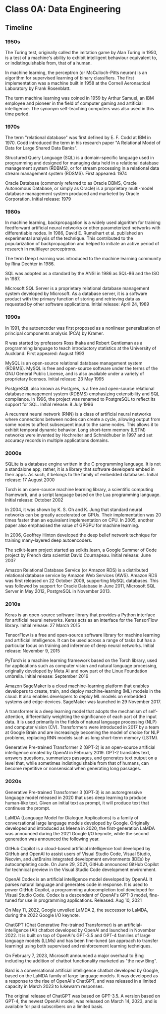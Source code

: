 # Class 0A: Data Engineering

## Timeline

### 1950s

The Turing test, originally called the imitation game by Alan Turing in 1950, is a test of a machine's ability to exhibit intelligent behaviour equivalent to, or indistinguishable from, that of a human.

In machine learning, the perceptron (or McCulloch-Pitts neuron) is an algorithm for supervised learning of binary classifiers.
The first implementation was a machine built in 1958 at the Cornell Aeronautical Laboratory by Frank Rosenblatt.

The term machine learning was coined in 1959 by Arthur Samuel, an IBM employee and pioneer in the field of computer gaming and artificial intelligence. The synonym self-teaching computers was also used in this time period.

### 1970s

The term "relational database" was first defined by E. F. Codd at IBM in 1970. Codd introduced the term in his research paper "A Relational Model of Data for Large Shared Data Banks".

Structured Query Language (SQL) is a domain-specific language used in programming and designed for managing data held in a relational database management system (RDBMS), or for stream processing in a relational data stream management system (RDSMS).
First appeared: 1974

Oracle Database (commonly referred to as Oracle DBMS, Oracle Autonomous Database, or simply as Oracle) is a proprietary multi-model database management system produced and marketed by Oracle Corporation.
Initial release: 1979

### 1980s

In machine learning, backpropagation is a widely used algorithm for training feedforward artificial neural networks or other parameterized networks with differentiable nodes.
In 1986, David E. Rumelhart et al. published an experimental analysis of the technique. This contributed to the popularization of backpropagation and helped to initiate an active period of research in multilayer perceptrons.

The term Deep Learning was introduced to the machine learning community by Rina Dechter in 1986.

SQL was adopted as a standard by the ANSI in 1986 as SQL-86 and the ISO in 1987.

Microsoft SQL Server is a proprietary relational database management system developed by Microsoft. As a database server, it is a software product with the primary function of storing and retrieving data as requested by other software applications.
Initial release: April 24, 1989

### 1990s

In 1991, the autoencoder was first proposed as a nonlinear generalization of principal components analysis (PCA) by Kramer.

R was started by professors Ross Ihaka and Robert Gentleman as a programming language to teach introductory statistics at the University of Auckland.
First appeared: August 1993

MySQL is an open-source relational database management system (RDBMS).
MySQL is free and open-source software under the terms of the GNU General Public License, and is also available under a variety of proprietary licenses.
Initial release: 23 May 1995

PostgreSQL also known as Postgres, is a free and open-source relational database management system (RDBMS) emphasizing extensibility and SQL compliance.
In 1996, the project was renamed to PostgreSQL to reflect its support for SQL.
Initial release: 8 July 1996

A recurrent neural network (RNN) is a class of artificial neural networks where connections between nodes can create a cycle, allowing output from some nodes to affect subsequent input to the same nodes. This allows it to exhibit temporal dynamic behavior.
Long short-term memory (LSTM) networks were invented by Hochreiter and Schmidhuber in 1997 and set accuracy records in multiple applications domains.

### 2000s

SQLite is a database engine written in the C programming language. It is not a standalone app; rather, it is a library that software developers embed in their apps. As such, it belongs to the family of embedded databases.
Initial release: 17 August 2000

Torch is an open-source machine learning library, a scientific computing framework, and a script language based on the Lua programming language.
Initial release: October 2002

In 2004, it was shown by K. S. Oh and K. Jung that standard neural networks can be greatly accelerated on GPUs. Their implementation was 20 times faster than an equivalent implementation on CPU.
In 2005, another paper also emphasised the value of GPGPU for machine learning.

In 2006, Geoffrey Hinton developed the deep belief network technique for training many-layered deep autoencoders.

The scikit-learn project started as scikits.learn, a Google Summer of Code project by French data scientist David Cournapeau.
Initial release: June 2007

Amazon Relational Database Service (or Amazon RDS) is a distributed relational database service by Amazon Web Services (AWS).
Amazon RDS was first released on 22 October 2009, supporting MySQL databases. This was followed by support for Oracle Database in June 2011, Microsoft SQL Server in May 2012, PostgreSQL in November 2013.

### 2010s

Keras is an open-source software library that provides a Python interface for artificial neural networks. Keras acts as an interface for the TensorFlow library.
Initial release: 27 March 2015

TensorFlow is a free and open-source software library for machine learning and artificial intelligence. It can be used across a range of tasks but has a particular focus on training and inference of deep neural networks.
Initial release: November 9, 2015

PyTorch is a machine learning framework based on the Torch library, used for applications such as computer vision and natural language processing, originally developed by Meta AI and now part of the Linux Foundation umbrella.
Initial release: September 2016

Amazon SageMaker is a cloud machine-learning platform that enables developers to create, train, and deploy machine-learning (ML) models in the cloud. It also enables developers to deploy ML models on embedded systems and edge-devices. SageMaker was launched in 29 November 2017.

A transformer is a deep learning model that adopts the mechanism of self-attention, differentially weighting the significance of each part of the input data. It is used primarily in the fields of natural language processing (NLP) and computer vision (CV).
Transformers were introduced in 2017 by a team at Google Brain and are increasingly becoming the model of choice for NLP problems, replacing RNN models such as long short-term memory (LSTM).

Generative Pre-trained Transformer 2 (GPT-2) is an open-source artificial intelligence created by OpenAI in February 2019.
GPT-2 translates text, answers questions, summarizes passages, and generates text output on a level that, while sometimes indistinguishable from that of humans, can become repetitive or nonsensical when generating long passages.

### 2020s

Generative Pre-trained Transformer 3 (GPT-3) is an autoregressive language model released in 2020 that uses deep learning to produce human-like text. Given an initial text as prompt, it will produce text that continues the prompt.

LaMDA (Language Model for Dialogue Applications) is a family of conversational large language models developed by Google. Originally developed and introduced as Meena in 2020, the first-generation LaMDA was announced during the 2021 Google I/O keynote, while the second generation was announced the following year.

GitHub Copilot is a cloud-based artificial intelligence tool developed by GitHub and OpenAI to assist users of Visual Studio Code, Visual Studio, Neovim, and JetBrains integrated development environments (IDEs) by autocompleting code.
On June 29, 2021, GitHub announced GitHub Copilot for technical preview in the Visual Studio Code development environment.

OpenAI Codex is an artificial intelligence model developed by OpenAI. It parses natural language and generates code in response. It is used to power GitHub Copilot, a programming autocompletion tool developed for Visual Studio Code.
Codex is a descendant of OpenAI's GPT-3 model, fine-tuned for use in programming applications.
Released: Aug 10, 2021

On May 11, 2022, Google unveiled LaMDA 2, the successor to LaMDA, during the 2022 Google I/O keynote.

ChatGPT (Chat Generative Pre-trained Transformer) is an artificial-intelligence (AI) chatbot developed by OpenAI and launched in November 2022. It is built on top of OpenAI's GPT-3.5 and GPT-4 families of large language models (LLMs) and has been fine-tuned (an approach to transfer learning) using both supervised and reinforcement learning techniques.

On February 7, 2023, Microsoft announced a major overhaul to Bing including the addition of chatbot functionality marketed as "the new Bing".

Bard is a conversational artificial intelligence chatbot developed by Google, based on the LaMDA family of large language models. It was developed as a response to the rise of OpenAI's ChatGPT, and was released in a limited capacity in March 2023 to lukewarm responses.

The original release of ChatGPT was based on GPT-3.5. A version based on GPT-4, the newest OpenAI model, was released on March 14, 2023, and is available for paid subscribers on a limited basis.
